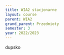 ```yaml
---
title: WIA2 stacjonarne
layout: course
parent: WIA2
grand_parent: Przedmioty
semester: 3
year: 2022/2023
---
```


dupsko